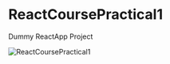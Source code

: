 # ReactCoursePractical1
Dummy ReactApp Project

![ReactCoursePractical1](https://user-images.githubusercontent.com/41836849/152980649-c8bb441f-5c12-4560-98da-19b82df03caf.png)
